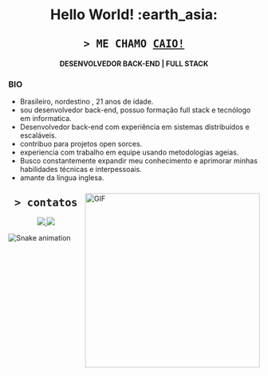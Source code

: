 
<h1 align= "center"><b>Hello World! :earth_asia:</b></h1>

<h2 align="center">
        <samp>&gt; ME CHAMO
                <b><a target="_blank" href="https://www.linkedin.com/in/caio-pinho-a3959b238/">CAIO! </a></b>
        </samp>
</h2>

<h4 align= "center"><b>DESENVOLVEDOR BACK-END | FULL STACK</b></h4>

### BIO
- Brasileiro, nordestino , 21 anos de idade.
- sou desenvolvedor back-end, possuo formação full stack e tecnólogo em informatica.
- Desenvolvedor back-end com experiência em sistemas distribuídos e escaláveis.
- contribuo para projetos open sorces.
- experiencia com trabalho em equipe usando metodologias ageias.
- Busco constantemente expandir meu conhecimento e aprimorar minhas habilidades técnicas e interpessoais.
- amante da lingua inglesa.

###
<div> 
<img align="right" alt="GIF" src="https://github.com/caiocrf/caiocrf/assets/104791688/8b70fa3a-eda8-455b-b676-a7adf73df0d8" width="350px" />
</div>

###

<h2 align="center"> <samp>&gt; contatos </spam></h2>
<div align="center">
<a target="_blank" href="https://www.linkedin.com/in/caio-pinho-a3959b238/">
        <img src="https://img.shields.io/badge/-LinkedIn-0077B5?style=for-the-badge&logo=Linkedin&logoColor=white"></img>
 </a>
</a>
<a target="_blank" href="mailto:icandoit2026@gmail.com">
        <img src="https://img.shields.io/badge/-Gmail-D14836?style=for-the-badge&logo=Gmail&logoColor=white"></img>
</a>
</div>

  ![Snake animation](https://github.com/caiocrf/caiocrf/blob/output/github-contribution-grid-snake.svg)
  
 
